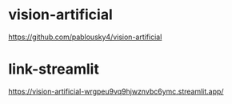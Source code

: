 # vision-artificial
https://github.com/pablousky4/vision-artificial
# link-streamlit
https://vision-artificial-wrgpeu9vq9hjwznvbc6ymc.streamlit.app/